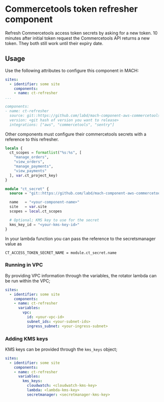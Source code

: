 # Commercetools token refresher component

Refresh Commercetools access token secrets by asking for a new token. 10 minutes after initial token request the Commercetools API returns a new token.
They both still work until their expiry date.

## Usage


Use the following attributes to configure this component in MACH:

```yaml
sites:
  - identifier: some site
    components:
    - name: ct-refresher
...

components:
- name: ct-refresher
  source: git::https://github.com/labd/mach-component-aws-commercetools-token-refresher.git//terraform
  version: <git hash of version you want to release>
  integrations: ["aws", "commercetools", "sentry"]
```

Other components must configure their commercetools secrets with a reference to this refresher.

```terraform
locals {
  ct_scopes = formatlist("%s:%s", [
    "manage_orders",
    "view_orders",
    "manage_payments",
    "view_payments"
  ], var.ct_project_key)
}

module "ct_secret" {
  source = "git::https://github.com/labd/mach-component-aws-commercetools-token-refresher.git//terraform/secret"

  name   = "<your-component-name>"
  site   = var.site
  scopes = local.ct_scopes

  # Optional; KMS key to use for the secret
  kms_key_id = "<your-kms-key-id>"
}
```

In your lambda function you can pass the reference to the secretsmanager value as
```
CT_ACCESS_TOKEN_SECRET_NAME = module.ct_secret.name
```

### Running in VPC

By providing VPC information through the variables, the rotator lambda can be run within the VPC;

```yaml
sites:
  - identifier: some site
    components:
    - name: ct-refresher
      variables:
        vpc:
          id: <your-vpc-id>
          subnet_ids: <your-subnet-ids>
          ingress_subnet: <your-ingress-subnet>
```


### Adding KMS keys

KMS keys can be provided through the `kms_keys` object;


```yaml
sites:
  - identifier: some site
    components:
    - name: ct-refresher
      variables:
        kms_keys:
          cloudwatch: <cloudwatch-kms-key>
          lambda: <lambda-kms-key>
          secretmanager: <secretmanager-kms-key>
```
